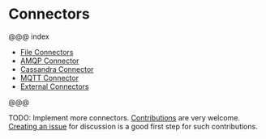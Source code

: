 # Connectors

@@@ index

* [File Connectors](file.md)
* [AMQP Connector](amqp.md)
* [Cassandra Connector](cassandra.md)
* [MQTT Connector](mqtt.md)
* [External Connectors](external-connectors.md)

@@@

TODO: Implement more connectors. [Contributions](https://github.com/akka/alpakka/blob/master/CONTRIBUTING.md) are very welcome.
[Creating an issue](https://github.com/akka/alpakka/issues) for discussion is a good first step for such contributions.

